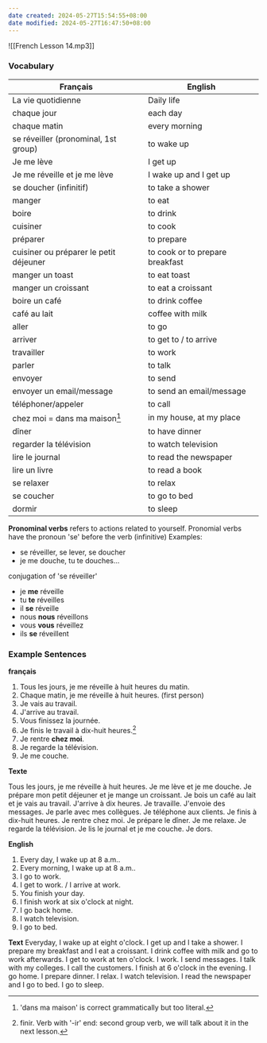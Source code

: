```yaml
---
date created: 2024-05-27T15:54:55+08:00
date modified: 2024-05-27T16:47:50+08:00
---
```

![[French Lesson 14.mp3]]

### Vocabulary

| **Français**                           | **English**                     |
| -------------------------------------- | ------------------------------- |
| La vie quotidienne                     | Daily life                      |
| chaque jour                            | each day                        |
| chaque matin                           | every morning                   |
| se réveiller (pronominal, 1st group)   | to wake up                      |
| Je me lève                             | I get up                        |
| Je me réveille et je me lève           | I wake up and I get up          |
| se doucher (infinitif)                 | to take a shower                |
| manger                                 | to eat                          |
| boire                                  | to drink                        |
| cuisiner                               | to cook                         |
| préparer                               | to prepare                      |
| cuisiner ou préparer le petit déjeuner | to cook or to prepare breakfast |
| manger un toast                        | to eat toast                    |
| manger un croissant                    | to eat a croissant              |
| boire un café                          | to drink coffee                 |
| café au lait                           | coffee with milk                |
| aller                                  | to go                           |
| arriver                                | to get to / to arrive           |
| travailler                             | to work                         |
| parler                                 | to talk                         |
| envoyer                                | to send                         |
| envoyer un email/message               | to send an email/message        |
| téléphoner/appeler                     | to call                         |
| chez moi = dans ma maison[^1]          | in my house, at my place        |
| dîner                                  | to have dinner                  |
| regarder la télévision                 | to watch television             |
| lire le journal                        | to read the newspaper           |
| lire un livre                          | to read a book                  |
| se relaxer                             | to relax                        |
| se coucher                             | to go to bed                    |
| dormir                                 | to sleep                        |

**Pronominal verbs** refers to actions related to yourself. Pronomial verbs have the pronoun 'se' before the verb (infinitive)
Examples:
- se réveiller, se lever, se doucher
- je me douche, tu te douches...

conjugation of 'se réveiller'
- je **me** réveille
- tu **te** réveilles
- il **se** réveille
- nous **nous** réveillons
- vous **vous** réveillez
- ils **se** réveillent

### Example Sentences

**français**

1. Tous les jours, je me réveille à huit heures du matin.
2. Chaque matin, je me réveille à huit heures. (first person)
3. Je vais au travail.
4. J'arrive au travail.
5. Vous finissez la journée.
6. Je finis le travail à dix-huit heures.[^2]
7. Je rentre **chez moi**.
8. Je regarde la télévision.
9. Je me couche.

**Texte**

Tous les jours, je me réveille à huit heures. Je me lève et je me douche. Je prépare mon petit déjeuner et je mange un croissant. Je bois un café au lait et je vais au travail. J'arrive à dix heures. Je travaille. J'envoie des messages. Je parle avec mes collègues. Je téléphone aux clients. Je finis à dix-huit heures. Je rentre chez moi. Je prépare le dîner. Je me relaxe. Je regarde la télévision. Je lis le journal et je me couche. Je dors.

**English**

1. Every day, I wake up at 8 a.m..
2. Every morning, I wake up at 8 a.m..
3. I go to work.
4. I get to work. / I arrive at work.
5. You finish your day.
6. I finish work at six o'clock at night.
7. I go back home.
8. I watch television.
9. I go to bed.

**Text**
Everyday, I wake up at eight o'clock. I get up and I take a shower. I prepare my breakfast and I eat a croissant. I drink coffee with milk and go to work afterwards. I get to work at ten o'clock. I work. I send messages. I talk with my colleges. I call the customers. I finish at 6 o'clock in the evening. I go home. I prepare dinner. I relax. I watch television. I read the newspaper and I go to bed. I go to sleep.

[^1]: 'dans ma maison' is correct grammatically but too literal.
[^2]: finir. Verb with '-ir' end: second  group verb, we will talk about it in the next lesson.

